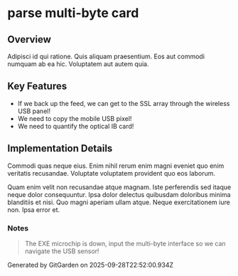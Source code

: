# parse multi-byte card

## Overview
Adipisci id qui ratione. Quis aliquam praesentium. Eos aut commodi numquam ab ea hic. Voluptatem aut autem quia.

## Key Features
- If we back up the feed, we can get to the SSL array through the wireless USB panel!
- We need to copy the mobile USB pixel!
- We need to quantify the optical IB card!

## Implementation Details
Commodi quas neque eius. Enim nihil rerum enim magni eveniet quo enim veritatis recusandae. Voluptate voluptatem provident quo eos laborum.
 Quam enim velit non recusandae atque magnam. Iste perferendis sed itaque neque dolor consequuntur. Ipsa dolor delectus quibusdam doloribus minima blanditiis et nisi. Quo magni aperiam ullam atque. Neque exercitationem iure non. Ipsa error et.

### Notes
> The EXE microchip is down, input the multi-byte interface so we can navigate the USB sensor!

Generated by GitGarden on 2025-09-28T22:52:00.934Z